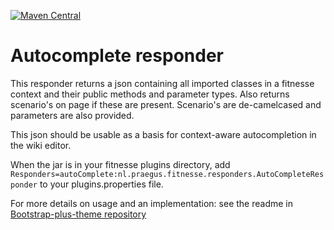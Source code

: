  [![Maven Central](https://img.shields.io/maven-central/v/nl.praegus/fitnesse-autocomplete-responder.svg?maxAge=21600)](https://mvnrepository.com/artifact/com.github.tcnh/fitnesse-autocomplete-responder)
# Autocomplete responder
This responder returns a json containing all imported classes in a fitnesse context and their public methods and parameter types.
Also returns scenario's on page if these are present. Scenario's are de-camelcased and parameters are also provided.

This json should be usable as a basis for context-aware autocompletion in the wiki editor.

When the jar is in your fitnesse plugins directory, add `Responders=autoComplete:nl.praegus.fitnesse.responders.AutoCompleteResponder` to your plugins.properties file.

For more details on usage and an implementation: see the readme in [Bootstrap-plus-theme repository](https://github.com/tcnh/fitnesse-bootstrap-plus-theme)

